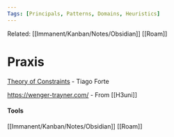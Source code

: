 ```yaml
---
Tags: [Principals, Patterns, Domains, Heuristics]
---
```

Related: [[Immanent/Kanban/Notes/Obsidian]] [[Roam]] 

# Praxis

[Theory of Constraints](https://medium.com/praxis-blog/theory-of-constraints-101-table-of-contents-8bbb6627915b) - Tiago Forte

https://wenger-trayner.com/ - From [[H3uni]]

#### Tools
[[Immanent/Kanban/Notes/Obsidian]]
[[Roam]]
